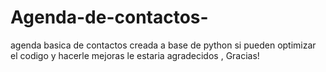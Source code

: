 # Agenda-de-contactos-
agenda basica de contactos creada a base de python 
si pueden optimizar el codigo y hacerle mejoras le estaria agradecidos , Gracias!
